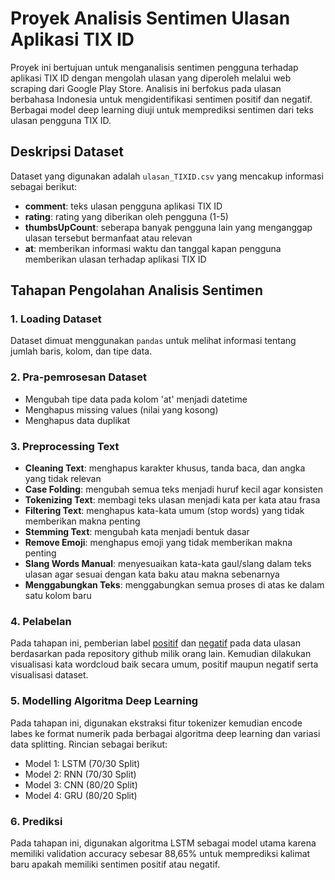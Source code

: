 # Proyek Analisis Sentimen Ulasan Aplikasi TIX ID
Proyek ini bertujuan untuk menganalisis sentimen pengguna terhadap aplikasi TIX ID dengan mengolah ulasan yang diperoleh melalui web scraping dari Google Play Store. Analisis ini berfokus pada ulasan berbahasa Indonesia untuk mengidentifikasi sentimen positif dan negatif. Berbagai model deep learning diuji untuk memprediksi sentimen dari teks ulasan pengguna TIX ID.

## Deskripsi Dataset
Dataset yang digunakan adalah `ulasan_TIXID.csv` yang mencakup informasi sebagai berikut:
- **comment**: teks ulasan pengguna aplikasi TIX ID
- **rating**: rating yang diberikan oleh pengguna (1-5)
- **thumbsUpCount**: seberapa banyak pengguna lain yang menganggap ulasan tersebut bermanfaat atau relevan
- **at**: memberikan informasi waktu dan tanggal kapan pengguna memberikan ulasan terhadap aplikasi TIX ID

## Tahapan Pengolahan Analisis Sentimen

### 1. **Loading Dataset**
Dataset dimuat menggunakan `pandas` untuk melihat informasi tentang jumlah baris, kolom, dan tipe data.

### 2. **Pra-pemrosesan Dataset**
- Mengubah tipe data pada kolom 'at' menjadi datetime
- Menghapus missing values (nilai yang kosong)
- Menghapus data duplikat

### 3. **Preprocessing Text**
- **Cleaning Text**: menghapus karakter khusus, tanda baca, dan angka yang tidak relevan
- **Case Folding**: mengubah semua teks menjadi huruf kecil agar konsisten
- **Tokenizing Text**: membagi teks ulasan menjadi kata per kata atau frasa
- **Filtering Text**: menghapus kata-kata umum (stop words) yang tidak memberikan makna penting
- **Stemming Text**: mengubah kata menjadi bentuk dasar
- **Remove Emoji**: menghapus emoji yang tidak memberikan makna penting 
- **Slang Words Manual**: menyesuaikan kata-kata gaul/slang dalam teks ulasan agar sesuai dengan kata baku atau makna sebenarnya
- **Menggabungkan Teks**: menggabungkan semua proses di atas ke dalam satu kolom baru

### 4. Pelabelan
Pada tahapan ini, pemberian label [positif](https://raw.githubusercontent.com/angelmetanosaa/dataset/main/lexicon_positive.csv) dan [negatif](https://raw.githubusercontent.com/angelmetanosaa/dataset/main/lexicon_negative.csv) pada data ulasan berdasarkan pada repository github milik orang lain. Kemudian dilakukan visualisasi kata wordcloud baik secara umum, positif maupun negatif serta visualisasi dataset.

### 5. Modelling Algoritma Deep Learning
Pada tahapan ini, digunakan ekstraksi fitur tokenizer kemudian encode labes ke format numerik pada berbagai algoritma deep learning dan variasi data splitting. Rincian sebagai berikut:
- Model 1: LSTM (70/30 Split)
- Model 2: RNN (70/30 Split)
- Model 3: CNN (80/20 Split)
- Model 4: GRU (80/20 Split)

### 6. Prediksi
Pada tahapan ini, digunakan algoritma LSTM sebagai model utama karena memiliki validation accuracy sebesar 88,65% untuk memprediksi kalimat baru apakah memiliki sentimen positif atau negatif.
  
